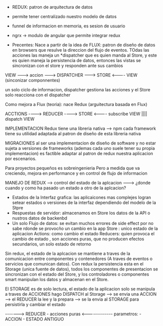 - REDUX: patron de arquitectura de datos
- permite tener centralizado nuestro modelo de datos
- funnel de informacion en memoria, es sesion de usuario
- ngrx -> modulo de angular que permite integrar redux


- Precentes:
Nace a partir de la idea de FLUX: patron de diseño de datos en browsers que resulve la direccion del flujo de eventos. TOdas las acciones las maneja un *dispatcher que es quien manda al Store, y este es quien maneja la persistencia de datos, entonces las vistas se sincronizan con el store y responden ante sus cambios

VIEW ---> accion ---> DISPATCHER ---> STORE <---- VIEW (sinconizar componnentes)

un solo ciclo de informacion, dispatcher gestiona las acciones y el Store solo reacciona con el dispatcher

Como mejora a Flux (teoria): nace Redux (arguitectura basada en Flux)

ACCTIONS ----> REDUCER ----> STORE <---- subscribe VIEW
|||| 
dispatch VIEW


IMPLEMENTACION
Redux tiene una libreria nativa --> npm
cada framework tiene su utilidad adaptada al patron de diseño de esta libreria nativa 

MIGRACIONES
al ser una implementacion de diseño de software y no estar sujeta a versiones de frameworks (ademas cada uno suele tener su propia implementacion) es factible adaptar al patron de redux nuestra aplicacion por escenarios.

Para proyectos pequeños es sobreingenieria
Pero a medida que va creciendo, mejora en performance y en control de flujo de informacion

MANEJO DE REDUX --> control del estado de la aplcacion ---> ¿donde cuando y como ha pasado un estado a otro de la aplcacion?
- Estados de la Interfaz grafica: las aplicaicones mas complejes logran setear estados o versiones de la interfaz dependiendo del modelo de la Stpre
- Respuestas de servidor: almacenamos en Store los datos de la API o nustros datos de backenbd 
- Un solo Flujo de datos: se evitan muchos errores de side effect por no sabe rdonde se provocño un cambio en la app
    Store : unico estado de la aplicacion
    Actions: como cambio el estado
    Reducers: quien provoca el cambio de estado , son acciones puras, que no producen efectos secundarios, un solo estado de retorno


Sin redux, el estado de la aplcacion se mantiene a traves de la comunicacion entre componentes y contenedores (A traves de eventos o servicios que comunican datos). Con redux la persistencia esta en el Storage (unica fuente de datos), todos los componentes de presentacion se sincronizan con el estado del Store, y los controladores o componentes smart manipulan los datos y almacenan en el Store.

El STORAGE es de solo lectura, el estado de la aplicacion solo se manipula a traves de ACCIONES
hago DISPATCH al Storage --> se envia una ACCION --> el REDUCER la lee y la prepara --> se la envia al STORAGE para persistirla y cambiar el estado

-------> REDUCER - acciones puras <-------------
 parametros:    - ACCION
                - ESTADO ANTIGUO
